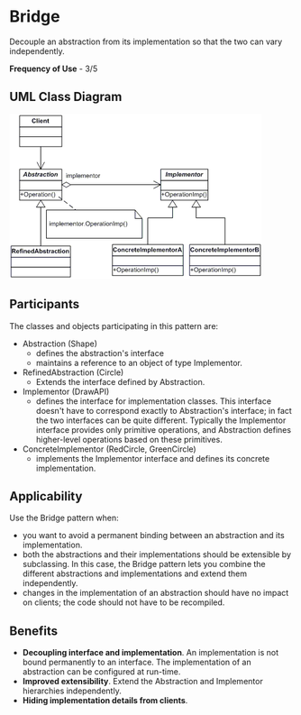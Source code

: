 # Bridge

Decouple an abstraction from its implementation so that the two can vary independently.

**Frequency of Use** - 3/5

## UML Class Diagram
![Bridge UML](bridge.gif)

## Participants
The classes and objects participating in this pattern are:
- Abstraction (Shape)
  - defines the abstraction's interface
  - maintains a reference to an object of type Implementor.
- RefinedAbstraction (Circle)
  - Extends the interface defined by Abstraction.
- Implementor (DrawAPI)
  - defines the interface for implementation classes. This interface doesn't have to correspond exactly to Abstraction's interface; in fact the two interfaces can be quite different. Typically the Implementor interface provides only primitive operations, and Abstraction defines higher-level operations based on these primitives.
- ConcreteImplementor (RedCircle, GreenCircle)
  - implements the Implementor interface and defines its concrete implementation.

## Applicability
Use the Bridge pattern when:
- you want to avoid a permanent binding between an abstraction and its implementation.
- both the abstractions and their implementations should be extensible by subclassing. In this case, the Bridge pattern lets you combine the different abstractions and implementations and extend them independently.
- changes in the implementation of an abstraction should have no impact on clients; the code should not have to be recompiled.

## Benefits
- **Decoupling interface and implementation**. An implementation is not bound permanently to an interface. The implementation of an abstraction can be configured at run-time.
- **Improved extensibility**. Extend the Abstraction and Implementor hierarchies independently.
- **Hiding implementation details from clients**.
